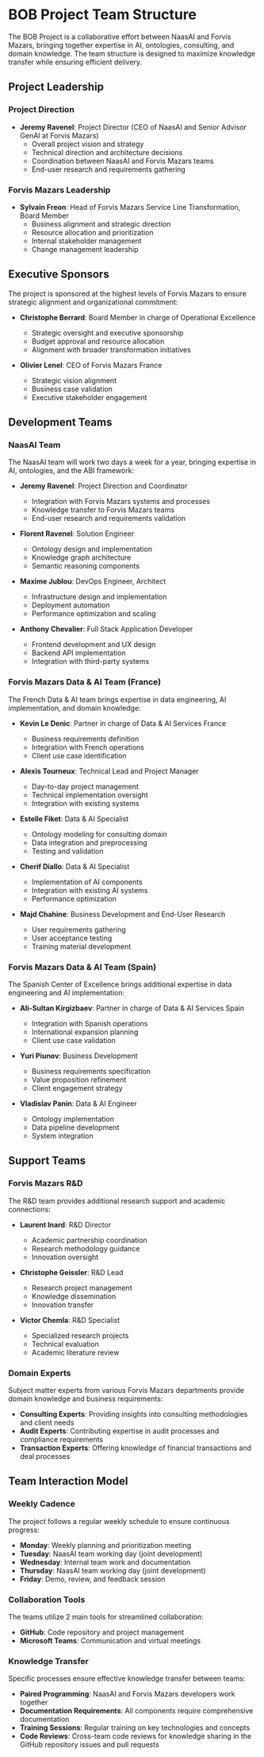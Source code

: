 # BOB Project Team Structure

The BOB Project is a collaborative effort between NaasAI and Forvis Mazars, bringing together expertise in AI, ontologies, consulting, and domain knowledge. The team structure is designed to maximize knowledge transfer while ensuring efficient delivery.

## Project Leadership

### Project Direction

- **Jeremy Ravenel**: Project Director (CEO of NaasAI and Senior Advisor GenAI at Forvis Mazars)
  - Overall project vision and strategy
  - Technical direction and architecture decisions
  - Coordination between NaasAI and Forvis Mazars teams
  - End-user research and requirements gathering

### Forvis Mazars Leadership

- **Sylvain Freon**: Head of Forvis Mazars Service Line Transformation, Board Member
  - Business alignment and strategic direction
  - Resource allocation and prioritization
  - Internal stakeholder management
  - Change management leadership

## Executive Sponsors

The project is sponsored at the highest levels of Forvis Mazars to ensure strategic alignment and organizational commitment:

- **Christophe Berrard**: Board Member in charge of Operational Excellence
  - Strategic oversight and executive sponsorship
  - Budget approval and resource allocation
  - Alignment with broader transformation initiatives

- **Olivier Lenel**: CEO of Forvis Mazars France
  - Strategic vision alignment
  - Business case validation
  - Executive stakeholder engagement

## Development Teams

### NaasAI Team

The NaasAI team will work two days a week for a year, bringing expertise in AI, ontologies, and the ABI framework:

- **Jeremy Ravenel**: Project Direction and Coordinator
  - Integration with Forvis Mazars systems and processes
  - Knowledge transfer to Forvis Mazars teams
  - End-user research and requirements validation

- **Florent Ravenel**: Solution Engineer
  - Ontology design and implementation
  - Knowledge graph architecture
  - Semantic reasoning components

- **Maxime Jublou**: DevOps Engineer, Architect
  - Infrastructure design and implementation
  - Deployment automation
  - Performance optimization and scaling

- **Anthony Chevalier**: Full Stack Application Developer
  - Frontend development and UX design
  - Backend API implementation
  - Integration with third-party systems

### Forvis Mazars Data & AI Team (France)

The French Data & AI team brings expertise in data engineering, AI implementation, and domain knowledge:

- **Kevin Le Denic**: Partner in charge of Data & AI Services France
  - Business requirements definition
  - Integration with French operations
  - Client use case identification

- **Alexis Tourneux**: Technical Lead and Project Manager
  - Day-to-day project management
  - Technical implementation oversight
  - Integration with existing systems

- **Estelle Fiket**: Data & AI Specialist
  - Ontology modeling for consulting domain
  - Data integration and preprocessing
  - Testing and validation

- **Cherif Diallo**: Data & AI Specialist
  - Implementation of AI components
  - Integration with existing AI systems
  - Performance optimization

- **Majd Chahine**: Business Development and End-User Research
  - User requirements gathering
  - User acceptance testing
  - Training material development

### Forvis Mazars Data & AI Team (Spain)

The Spanish Center of Excellence brings additional expertise in data engineering and AI implementation:

- **Ali-Sultan Kirgizbaev**: Partner in charge of Data & AI Services Spain
  - Integration with Spanish operations
  - International expansion planning
  - Client use case validation

- **Yuri Piunov**: Business Development
  - Business requirements specification
  - Value proposition refinement
  - Client engagement strategy

- **Vladislav Panin**: Data & AI Engineer
  - Ontology implementation
  - Data pipeline development
  - System integration

## Support Teams

### Forvis Mazars R&D

The R&D team provides additional research support and academic connections:

- **Laurent Inard**: R&D Director
  - Academic partnership coordination
  - Research methodology guidance
  - Innovation oversight

- **Christophe Geissler**: R&D Lead
  - Research project management
  - Knowledge dissemination
  - Innovation transfer

- **Victor Chemla**: R&D Specialist
  - Specialized research projects
  - Technical evaluation
  - Academic literature review

### Domain Experts

Subject matter experts from various Forvis Mazars departments provide domain knowledge and business requirements:

- **Consulting Experts**: Providing insights into consulting methodologies and client needs
- **Audit Experts**: Contributing expertise in audit processes and compliance requirements
- **Transaction Experts**: Offering knowledge of financial transactions and deal processes

## Team Interaction Model

### Weekly Cadence

The project follows a regular weekly schedule to ensure continuous progress:

- **Monday**: Weekly planning and prioritization meeting
- **Tuesday**: NaasAI team working day (joint development)
- **Wednesday**: Internal team work and documentation
- **Thursday**: NaasAI team working day (joint development)
- **Friday**: Demo, review, and feedback session

### Collaboration Tools

The teams utilize 2 main tools for streamlined collaboration:

- **GitHub**: Code repository and project management
- **Microsoft Teams**: Communication and virtual meetings

### Knowledge Transfer

Specific processes ensure effective knowledge transfer between teams:

- **Paired Programming**: NaasAI and Forvis Mazars developers work together
- **Documentation Requirements**: All components require comprehensive documentation
- **Training Sessions**: Regular training on key technologies and concepts
- **Code Reviews**: Cross-team code reviews for knowledge sharing in the GitHub repository issues and pull requests
